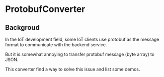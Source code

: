 # ProtobufConverter

## Backgroud
In the IoT development field, some IoT clients use protobuf as the message format to communicate with the backend service. </br>

But it is somewhat annoying to transfer protobuf message (byte array) to JSON. </br>

This converter find a way to solve this issue and list some demos.
